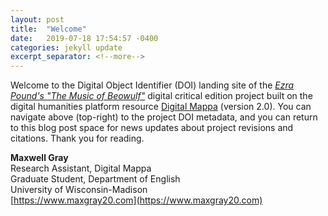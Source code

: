 ```yaml
---
layout: post
title:  "Welcome"
date:   2019-07-18 17:54:57 -0400
categories: jekyll update
excerpt_separator: <!--more-->
---
```

Welcome to the Digital Object Identifier (DOI) landing site of the [<i>Ezra Pound's "The Music of Beowulf"</i>](https://uw.digitalmappa.org/57) digital critical edition project built on the digital humanities platform resource [Digital Mappa](https://www.digitalmappa.org) (version 2.0). You can navigate above (top-right) to the project DOI metadata, and you can return to this blog post space for news updates about project revisions and citations. Thank you for reading.

<b>Maxwell Gray</b><br/>
Research Assistant, Digital Mappa<br/>
Graduate Student, Department of English<br/>
University of Wisconsin-Madison<br/>
[https://www.maxgray20.com](https://www.maxgray20.com)
<!--more-->
